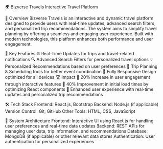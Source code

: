 🌍 Bizverse Travels
Interactive Travel Platform


📌 Overview
Bizverse Travels is an interactive and dynamic travel platform designed to provide users with real-time updates, advanced search filters, and personalized trip recommendations. The system aims to simplify travel planning by offering a seamless and engaging user experience. Built with modern technologies, this platform enhances both performance and user engagement.


🚀 Key Features
🌐 Real-Time Updates for trips and travel-related notifications
🔍 Advanced Search Filters for personalized travel options
💡 Personalized Recommendations based on user preferences
📅 Trip Planning & Scheduling tools for better event coordination
📱 Fully Responsive Design optimized for all devices
🏆 Impact
🧳 20% Increase in user engagement through interactive features
🚀 40% Improvement in initial load times by optimizing React components
🌟 Enhanced user experience with real-time updates and personalized trip recommendations


🛠️ Tech Stack
Frontend: React.js, Bootstrap
Backend: Node.js (if applicable)
Version Control: Git, GitHub
Other Tools: HTML, CSS, JavaScript



🧩 System Architecture
Frontend: Interactive UI using React.js for handling user preferences and real-time data updates
Backend: REST APIs for managing user data, trip information, and recommendations
Database: MongoDB (if applicable) or other relevant data stores
Authentication: User authentication for personalized experiences
